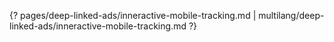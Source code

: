 {? pages/deep-linked-ads/inneractive-mobile-tracking.md | multilang/deep-linked-ads/inneractive-mobile-tracking.md ?}
